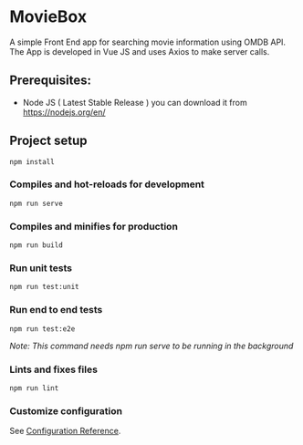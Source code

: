 # MovieBox
A simple Front End app for searching movie information using OMDB API. The App is developed in Vue JS and uses Axios to make server calls.

## Prerequisites:
- Node JS ( Latest Stable Release ) you can download it from https://nodejs.org/en/

## Project setup
```
npm install
```

### Compiles and hot-reloads for development
```
npm run serve
```

### Compiles and minifies for production
```
npm run build
```

### Run unit tests
```
npm run test:unit
```

### Run end to end tests
```
npm run test:e2e
```
*Note: This command needs npm run serve to be running in the background*

### Lints and fixes files
```
npm run lint
```

### Customize configuration
See [Configuration Reference](https://cli.vuejs.org/config/).
